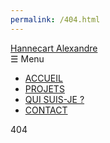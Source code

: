 ```yaml
---
permalink: /404.html
---
```


<!DOCTYPE html>
<html lang="en">
<head>
    <meta charset="UTF-8">
    <title>Page not found</title>
    <link href="style.css" rel="stylesheet">
    <link href='https://fonts.googleapis.com/css?family=Luckiest Guy' rel='stylesheet'>
    <script src="Controler.js"></script>
    <meta name="viewport" content="width=device-width, initial-scale=1.0">
</head>
<body>

<nav>
    <div class="navbar">
        <div class="logo"><a href="index.html">Hannecart Alexandre</a></div>
        <div class="menu-toggle" onclick="toggleMenu()">☰ Menu</div>
        <ul class="menu">
            <li class="nav-item">
                <a href ="index.html">ACCUEIL</a>
            </li>
            <li class="nav-item">
                <a href="projet.html">PROJETS</a>
            </li>
            <li class="nav-item">
                <a href="parcours.html">QUI SUIS-JE ?</a>
            </li>
            <li class="nav-item">
                <a href="contact.html">CONTACT</a>
            </li>
        </ul>
    </div>
</nav>

<div class="error">
    404
</div>

</body>
</html>
